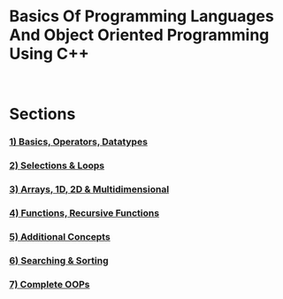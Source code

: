 # Basics Of Programming Languages And Object Oriented Programming Using C++
<br>
<h1><b> Sections<b></h1>
  <h3><a href="https://github.com/salihednr/CPP/tree/main/01_BASICS_OPERATORS_DATATYPE">1) Basics, Operators, Datatypes</a><h3>
  <h3><a href="https://github.com/salihednr/CPP/tree/main/02_SELECTIONS%20AND%20LOOPS">2) Selections & Loops</a><h3>
  <h3><a href="https://github.com/salihednr/CPP/tree/main/03_ARRAYS">3) Arrays, 1D, 2D & Multidimensional</a><h3>
  <h3><a href="https://github.com/salihednr/CPP/tree/main/04_FUNCTIONS">4) Functions, Recursive Functions</a><h3>
  <h3><a href="https://github.com/salihednr/CPP/tree/main/05_ADDITIONALS">5) Additional Concepts</a><h3>
  <h3><a href="https://github.com/salihednr/CPP/tree/main/06_SEARCHING_AND_SORTING">6) Searching & Sorting</a><h3>
  <h3><a href="https://github.com/salihednr/CPP/tree/main/07_OOPS">7) Complete OOPs</a><h3>
    
